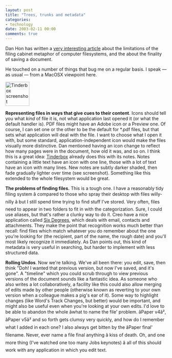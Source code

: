```yaml
---
layout: post
title: "Trees, trunks and metadata"
categories:
- technology
date: 2003-02-11 00:00
comments: true
---
```


<p>Dan Hon has written a <a href="http://danhon.com/articles/archive/000403.shtml" title="Inflection Point">very interesting article</a> about the limitations of the filing cabinet metaphor of computer filesystems, and the about the finality of saving a document.</p>

<p>He touched on a number of things that bug me on a regular basis. I speak &mdash; as usual &mdash; from a MacOSX viewpoint here.</p>

<p class="img-shadow"><img src="http://www.rousette.org.uk/mt-static/blog/archives/images/tb.jpg" alt="Tinderbox screenshot" border=0 width=75 /></p>

<p><strong>Representing files in ways that give cues to their content</strong>. Icons should tell you what <em>kind</em> of file it is, not what application last opened it (or what the default handler is). PDF files might have an Adobe icon or a Preview one. Of course, I can set one or the other to be the default for *.pdf files, but that sets what application will deal with the file. I want to choose what I open it with, but some standard, application-independent icon would make the files visually more distinctive. Dan mentioned having an icon change to reflect how many pages were in the document, how old it was, and so on. I think this is a great idea: <a href="http://www.eastgate.com/Tinderbox/index.html" title="Tinderbox">Tinderbox</a> already does this with its notes. Notes containing a little text have an icon with one line, those with a lot of text have an icon with many lines. New notes are subtly darker shaded, then fade gradually lighter over time (see screenshot). Something like this extended to the whole filesystem would be great.</p>

<p><strong>The problems of finding files.</strong> This is a tough one. I have a reasonably tidy filing system â compared to those who spray their desktop with files willy-nilly â but I still spend time trying to find stuff I've stored. Very often, files need to appear in two folders to fit in with the categorization. Sure, I could use aliases, but that's rather a clunky way to do it. Creo have a nice application called <a href="http://www2.creo.com/sixdegrees/" title="Six Degrees">Six Degrees</a>, which deals with email, contacts and attachments. They make the point that recognition works much better than recall: find files which match whatever you do remember about the one you're looking for (the recipient, part of the name, the rough date) and you'll most likely recognize it immediately. As Dan points out, this kind of metadata is very useful in searching, but harder to implement with less structured data.</p>

<p><strong>Rolling Undos</strong>. Now we're talking. We've all been there: you edit, save, then think "Doh! I wanted that previous version, but now I've saved, and it's gone". A "timeline" which you could scrub through to view previous versions of the document sounds like a fantastic idea. As someone who also writes a lot collaboratively, a facility like this could also allow merging of edits made by other people (otherwise known as reverting to your own version when a colleague makes a pig's ear of it). Some way to highlight changes (like Word's Track Changes, but better) would be important, and might also be useful even when you're looking at your own edits. I'd love to be able to abandon the whole âwhat to name the file' problem. âPaper v4â², âPaper v5â² and so forth gets clumsy very quickly, and how do I remember what I added in each one? I also always get bitten by the âPaper final' filename. Never, ever name a file final anything â kiss of death. Oh, and one more thing (I've watched one too many Jobs keynotes) â all of this should work with any application in which you edit text.</p>
